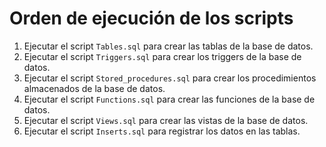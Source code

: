 # Orden de ejecución de los scripts

1. Ejecutar el script `Tables.sql` para crear las tablas de la base de datos.
2. Ejecutar el script `Triggers.sql` para crear los triggers de la base de datos.
3. Ejecutar el script `Stored_procedures.sql` para crear los procedimientos almacenados de la base de datos.
4. Ejecutar el script `Functions.sql` para crear las funciones de la base de datos.
5. Ejecutar el script `Views.sql` para crear las vistas de la base de datos.
6. Ejecutar el script `Inserts.sql` para registrar los datos en las tablas.
